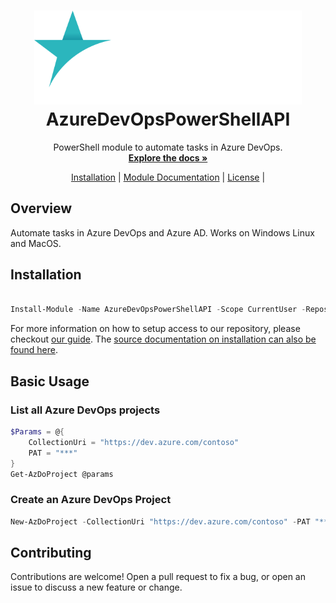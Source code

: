 <h1 align="center">
  <a href="https://inspark.nl">
    <img alt="InSpark" src="docs/en-US/assets/inspark-logo-semi.svg" height="150">
  </a>
  <br>AzureDevOpsPowerShellAPI<br>
</h1>

 <p align="center">
    PowerShell module to automate tasks in Azure DevOps.
    <br />
    <a href="https://weareinspark.github.io/AzureDevOpsPowerShellAPI/"><strong>Explore the docs »</strong></a>
  </p>

<p align="center">
  <a href="https://weareinspark.github.io/AzureDevOpsPowerShellAPI/about_InstallingModule/">Installation</a> |
  <a href="https://weareinspark.github.io/AzureDevOpsPowerShellAPI/">Module Documentation</a> |
  <a href="LICENSE">License</a> |

## Overview

Automate tasks in Azure DevOps and Azure AD. Works on Windows Linux and MacOS.

## Installation

```powershell

Install-Module -Name AzureDevOpsPowerShellAPI -Scope CurrentUser -Repository InSpark -Credential $InSparkAzureDevopsArtifacts

```

For more information on how to setup access to our repository, please checkout [our guide](https://weareinspark.github.io/AzureDevOpsPowerShellAPI/about_InstallingModule/). The [source documentation on installation can also be found here](https://github.com/WeAreInSpark/AzureDevOpsPowerShellAPI/blob/main/docs/en-US/about_InstallingModule.md).

## Basic Usage

### List all Azure DevOps projects

```powershell
$Params = @{
    CollectionUri = "https://dev.azure.com/contoso"
    PAT = "***"
}
Get-AzDoProject @params
```

### Create an Azure DevOps Project

```powershell
New-AzDoProject -CollectionUri "https://dev.azure.com/contoso" -PAT "***" -ProjectName "Project 1"
```

## Contributing

Contributions are welcome! Open a pull request to fix a bug, or open an issue to discuss a new feature or change.
